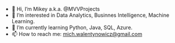 - 👋 Hi, I’m Mikey a.k.a. @MVVProjects
- 👀 I’m interested in Data Analytics, Businnes Intelligence, Machine Learning.
- 🌱 I’m currently learning Python, Java, SQL, Azure.
- 📫 How to reach me: mich.walentynowicz@gmail.com

<!---
MVVProjects/MVVProjects is a ✨ special ✨ repository because its `README.md` (this file) appears on your GitHub profile.
You can click the Preview link to take a look at your changes.
--->
